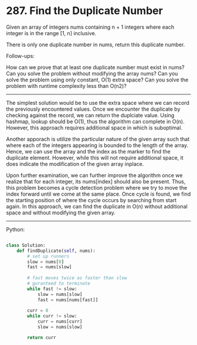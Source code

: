 # 287. Find the Duplicate Number

Given an array of integers nums containing n + 1 integers where each integer is
in the range [1, n] inclusive.

There is only one duplicate number in nums, return this duplicate number.

Follow-ups:

How can we prove that at least one duplicate number must exist in nums? 
Can you solve the problem without modifying the array nums?
Can you solve the problem using only constant, O(1) extra space?
Can you solve the problem with runtime complexity less than O(n2)?

---

The simplest solution would be to use the extra space where we can record the
previously encountered values. Once we encounter the duplicate by checking
against the record, we can return the duplciate value. Using hashmap, lookup
should be O(1), thus the algorithm can complete in O(n). However, this approach
requires additional space in which is suboptimal.

Another apporach is utilize the particular nature of the given array such that
where each of the integers appearing is bounded to the length of the array.
Hence, we can use the array and the index as the marker to find the duplicate
element. However, while this will not require additional space, it does
indicate the modification of the given array inplace.

Upon further examination, we can further improve the algorithm once we realize
that for each integer, its nums[index] should also be present. Thus, this
problem becomes a cycle detection problem where we try to move the index
forward until we come at the same place. Once cycle is found, we find the
starting position of where the cycle occurs by searching from start again. In
this approach, we can find the duplicate in O(n) without additional space and
without modifying the given array.

---

Python:

```python

class Solution:
    def findDuplicate(self, nums):
        # set up runners
        slow = nums[0]
        fast = nums[slow]
        
        # fast moves twice as faster than slow
        # guranteed to terminate
        while fast != slow:
            slow = nums[slow]
            fast = nums[nums[fast]]
        
        curr = 0
        while curr != slow:
            curr = nums[curr]
            slow = nums[slow]

        return curr
```
